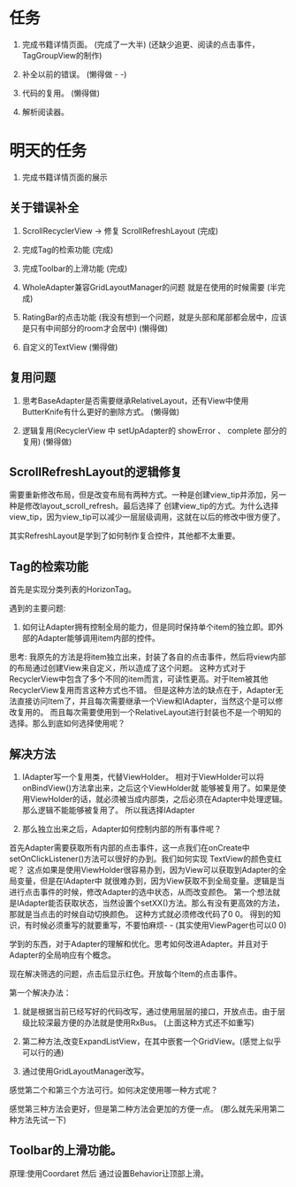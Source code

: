 # 任务
1. 完成书籍详情页面。 (完成了一大半) (还缺少追更、阅读的点击事件，TagGroupView的制作)

2. 补全以前的错误。 (懒得做 - -)

3. 代码的复用。  (懒得做)

4. 解析阅读器。

# 明天的任务

1. 完成书籍详情页面的展示

## 关于错误补全

1. ScrollRecyclerView -> 修复 ScrollRefreshLayout  (完成)

2. 完成Tag的检索功能 (完成)

3. 完成Toolbar的上滑功能 (完成)

4. WholeAdapter兼容GridLayoutManager的问题 就是在使用的时候需要 (半完成)

5. RatingBar的点击功能 (我没有想到一个问题，就是头部和尾部都会居中，应该是只有中间部分的room才会居中) (懒得做)

6. 自定义的TextView (懒得做)

## 复用问题

1. 思考BaseAdapter是否需要继承RelativeLayout，还有View中使用ButterKnife有什么更好的删除方式。  (懒得做)

2. 逻辑复用(RecyclerView 中 setUpAdapter的 showError 、 complete 部分的复用) (懒得做)

## ScrollRefreshLayout的逻辑修复

需要重新修改布局，但是改变布局有两种方式。一种是创建view_tip并添加，另一种是修改layout_scroll_refresh。最后选择了
创建view_tip的方式。为什么选择view_tip，因为view_tip可以减少一层层级调用，这就在以后的修改中很方便了。

其实RefreshLayout是学到了如何制作复合控件，其他都不太重要。

## Tag的检索功能

首先是实现分类列表的HorizonTag。

遇到的主要问题:
1. 如何让Adapter拥有控制全局的能力，但是同时保持单个item的独立即。即外部的Adapter能够调用item内部的控件。

思考:
我原先的方法是将item独立出来，封装了各自的点击事件，然后将view内部的布局通过创建View来自定义，所以造成了这个问题。
这种方式对于RecyclerView中包含了多个不同的item而言，可读性更高。对于Item被其他RecyclerView复用而言这种方式也不错。
但是这种方法的缺点在于，Adapter无法直接访问Item了，并且每次需要继承一个View和IAdapter，当然这个是可以修改复用的。
而且每次需要使用到一个RelativeLayout进行封装也不是一个明知的选择。那么到底如何选择使用呢？

## 解决方法

1. IAdapter写一个复用类，代替ViewHolder。 相对于ViewHolder可以将onBindView()方法拿出来，之后这个ViewHolder就
能够被复用了。如果是使用ViewHolder的话，就必须被当成内部类，之后必须在Adapter中处理逻辑。那么逻辑不能能够被复用了。
所以我选择IAdapter

2. 那么独立出来之后，Adapter如何控制内部的所有事件呢？

首先Adapter需要获取所有内部的点击事件，这一点我们在onCreate中setOnClickListener()方法可以很好的办到。我们如何实现
TextView的颜色变红呢？ 这点如果是使用ViewHolder很容易办到，因为View可以获取到Adapter的全局变量，但是在IAdapter中
就很难办到，因为View获取不到全局变量。逻辑是当进行点击事件的时候，修改Adapter的选中状态，从而改变颜色。
第一个想法就是IAdapter能否获取状态，当然设置个setXX()方法。那么有没有更高效的方法，那就是当点击的时候自动切换颜色。
这种方式就必须修改代码了0 0。 得到的知识，有时候必须重写的就要重写，不要怕麻烦- - (其实使用ViewPager也可以0 0)

学到的东西，对于Adapter的理解和优化。思考如何改进Adapter。并且对于Adapter的全局响应有个概念。

现在解决筛选的问题，点击后显示红色。开放每个Item的点击事件。

第一个解决办法：
1. 就是根据当前已经写好的代码改写，通过使用层层的接口，开放点击。由于层级比较深最方便的办法就是使用RxBus。
(上面这种方式还不如重写)
2. 第二种方法,改变ExpandListView，在其中嵌套一个GridView。(感觉上似乎可以行的通)

3. 通过使用GridLayoutManager改写。

感觉第二个和第三个方法可行。如何决定使用哪一种方式呢？

感觉第三种方法会更好，但是第二种方法会更加的方便一点。 (那么就先采用第二种方法先试一下)

## Toolbar的上滑功能。

原理:使用Coordaret 然后 通过设置Behavior让顶部上滑。

